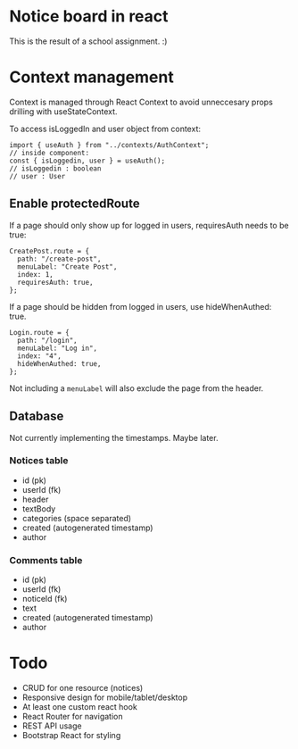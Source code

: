 # Notice board in react

This is the result of a school assignment. :)

# Context management

Context is managed through React Context to avoid unneccesary props drilling with useStateContext.

To access isLoggedIn and user object from context:

```tsx
import { useAuth } from "../contexts/AuthContext";
// inside component:
const { isLoggedin, user } = useAuth();
// isLoggedin : boolean
// user : User
```

## Enable protectedRoute

If a page should only show up for logged in users, requiresAuth needs to be true:

```tsx
CreatePost.route = {
  path: "/create-post",
  menuLabel: "Create Post",
  index: 1,
  requiresAuth: true,
};
```

If a page should be hidden from logged in users, use hideWhenAuthed: true.

```tsx
Login.route = {
  path: "/login",
  menuLabel: "Log in",
  index: "4",
  hideWhenAuthed: true,
};
```

Not including a `menuLabel` will also exclude the page from the header.

## Database

Not currently implementing the timestamps. Maybe later.

### Notices table

- id (pk)
- userId (fk)
- header
- textBody
- categories (space separated)
- created (autogenerated timestamp)
- author

### Comments table

- id (pk)
- userId (fk)
- noticeId (fk)
- text
- created (autogenerated timestamp)
- author

# Todo

- CRUD for one resource (notices)
- Responsive design for mobile/tablet/desktop
- At least one custom react hook
- React Router for navigation
- REST API usage
- Bootstrap React for styling
